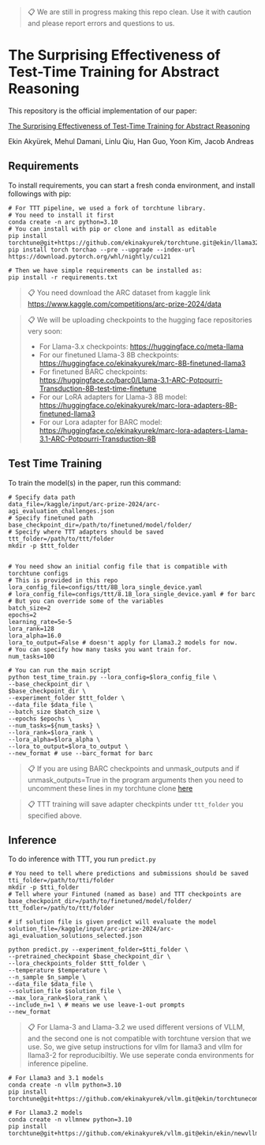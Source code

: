 >📋 We are still in progress making this repo clean. Use it with caution and please report errors and questions to us.

# The Surprising Effectiveness of Test-Time Training for Abstract Reasoning

This repository is the official implementation of our paper:

[The Surprising Effectiveness of Test-Time Training for Abstract Reasoning](http://www.mit.edu/~akyurek/ttt.pdf)

Ekin Akyürek, Mehul Damani, Linlu Qiu, Han Guo, Yoon Kim, Jacob Andreas

## Requirements

To install requirements, you can start a fresh conda environment, and install followings with pip:

```shell
# For TTT pipeline, we used a fork of torchtune library.
# You need to install it first
conda create -n arc python=3.10
# You can install with pip or clone and install as editable
pip install torchtune@git+https://github.com/ekinakyurek/torchtune.git@ekin/llama32
pip install torch torchao --pre --upgrade --index-url https://download.pytorch.org/whl/nightly/cu121

# Then we have simple requirements can be installed as:
pip install -r requirements.txt
```

>📋 You need download the ARC dataset from kaggle link https://www.kaggle.com/competitions/arc-prize-2024/data

>📋 We will be uploading checkpoints to the hugging face repositories very soon:
> - For Llama-3.x checkpoints: https://huggingface.co/meta-llama
> - For our finetuned Llama-3 8B checkpoints: https://huggingface.co/ekinakyurek/marc-8B-finetuned-llama3
> - For finetuned BARC checkpoints: https://huggingface.co/barc0/Llama-3.1-ARC-Potpourri-Transduction-8B-test-time-finetune
> - For our LoRA adapters for Llama-3 8B model: https://huggingface.co/ekinakyurek/marc-lora-adapters-8B-finetuned-llama3
> - For our Lora adapter for BARC model: https://huggingface.co/ekinakyurek/marc-lora-adapters-Llama-3.1-ARC-Potpourri-Transduction-8B


## Test Time Training

To train the model(s) in the paper, run this command:

```shell
# Specify data path
data_file=/kaggle/input/arc-prize-2024/arc-agi_evaluation_challenges.json
# Specify finetuned path
base_checkpoint_dir=/path/to/finetuned/model/folder/
# Specify where TTT adapters should be saved
ttt_folder=/path/to/ttt/folder
mkdir -p $ttt_folder


# You need show an initial config file that is compatible with torchtune configs
# This is provided in this repo
lora_config_file=configs/ttt/8B_lora_single_device.yaml
# lora_config_file=configs/ttt/8.1B_lora_single_device.yaml # for barc
# But you can override some of the variables
batch_size=2
epochs=2
learning_rate=5e-5
lora_rank=128
lora_alpha=16.0
lora_to_output=False # doesn't apply for Llama3.2 models for now.
# You can specify how many tasks you want train for.
num_tasks=100

# You can run the main script
python test_time_train.py --lora_config=$lora_config_file \
--base_checkpoint_dir \
$base_checkpoint_dir \
--experiment_folder $ttt_folder \
--data_file $data_file \
--batch_size $batch_size \
--epochs $epochs \
--num_tasks=${num_tasks} \
--lora_rank=$lora_rank \
--lora_alpha=$lora_alpha \
--lora_to_output=$lora_to_output \
--new_format # use --barc_format for barc
```

> 📋 If you are using BARC checkpoints and unmask_outputs and if unmask_outputs=True in the program arguments
> then you need to uncomment these lines in my torchtune clone [here](https://github.com/ekinakyurek/torchtune/blob/efd85e000e83dcf6803c623cf83943e4a817377a/torchtune/models/llama3/_tokenizer.py#L51-L55)

>📋  TTT training will save adapter checkpints under `ttt_folder` you specified above.

## Inference

To do inference with TTT, you run `predict.py`

```shell
# You need to tell where predictions and submissions should be saved
tti_folder=/path/to/tti/folder
mkdir -p $tti_folder
# Tell where your Fintuned (named as base) and TTT checkpoints are
base_checkpoint_dir=/path/to/finetuned/model/folder/
ttt_fodler=/path/to/ttt/folder

# if solution file is given predict will evaluate the model
solution_file=/kaggle/input/arc-prize-2024/arc-agi_evaluation_solutions_selected.json

python predict.py --experiment_folder=$tti_folder \
--pretrained_checkpoint $base_checkpoint_dir \
--lora_checkpoints_folder $ttt_folder \
--temperature $temperature \
--n_sample $n_sample \
--data_file $data_file \
--solution_file $solution_file \
--max_lora_rank=$lora_rank \
--include_n=1 \ # means we use leave-1-out prompts
--new_format
```

>📋  For Llama-3 and Llama-3.2 we used different versions of VLLM, and the second one is not compatible with torchtune version that we use. So, we give setup instructions for vllm for llama3 and vllm for llama3-2 for reproducibiltiy. We use seperate conda environments for inference pipeline.

```shell
# For Llama3 and 3.1 models
conda create -n vllm python=3.10
pip install torchtune@git+https://github.com/ekinakyurek/vllm.git@ekin/torchtunecompat
```

```shell
# For Llama3.2 models
conda create -n vllmnew python=3.10
pip install torchtune@git+https://github.com/ekinakyurek/vllm.git@ekin/ekin/newvllm
```

